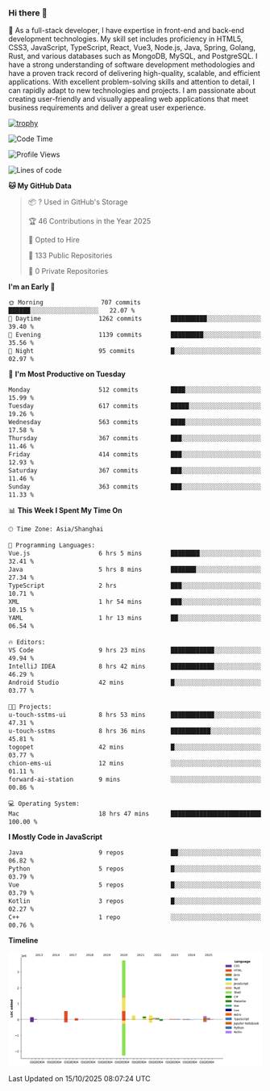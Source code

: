 ### Hi there 👋

🌱 As a full-stack developer, I have expertise in front-end and back-end development technologies. My skill set includes proficiency in HTML5, CSS3, JavaScript, TypeScript, React, Vue3, Node.js, Java, Spring, Golang, Rust, and various databases such as MongoDB, MySQL, and PostgreSQL. I have a strong understanding of software development methodologies and have a proven track record of delivering high-quality, scalable, and efficient applications. With excellent problem-solving skills and attention to detail, I can rapidly adapt to new technologies and projects. I am passionate about creating user-friendly and visually appealing web applications that meet business requirements and deliver a great user experience.

[![trophy](https://github-profile-trophy.vercel.app/?username=elton&rank=SECRET,SSS,SS,S,AAA,AA,A&theme=onedark&no-frame=true&margin-w=10)](https://github.com/ryo-ma/github-profile-trophy)

<!--START_SECTION:waka-->
![Code Time](http://img.shields.io/badge/Code%20Time-1%2C986%20hrs%2033%20mins-blue)

![Profile Views](http://img.shields.io/badge/Profile%20Views-0-blue)

![Lines of code](https://img.shields.io/badge/From%20Hello%20World%20I%27ve%20Written-5.9%20million%20lines%20of%20code-blue)

**🐱 My GitHub Data** 

> 📦 ? Used in GitHub's Storage 
 > 
> 🏆 46 Contributions in the Year 2025
 > 
> 💼 Opted to Hire
 > 
> 📜 133 Public Repositories 
 > 
> 🔑 0 Private Repositories 
 > 
**I'm an Early 🐤** 

```text
🌞 Morning                707 commits         ██████░░░░░░░░░░░░░░░░░░░   22.07 % 
🌆 Daytime                1262 commits        ██████████░░░░░░░░░░░░░░░   39.40 % 
🌃 Evening                1139 commits        █████████░░░░░░░░░░░░░░░░   35.56 % 
🌙 Night                  95 commits          █░░░░░░░░░░░░░░░░░░░░░░░░   02.97 % 
```
📅 **I'm Most Productive on Tuesday** 

```text
Monday                   512 commits         ████░░░░░░░░░░░░░░░░░░░░░   15.99 % 
Tuesday                  617 commits         █████░░░░░░░░░░░░░░░░░░░░   19.26 % 
Wednesday                563 commits         ████░░░░░░░░░░░░░░░░░░░░░   17.58 % 
Thursday                 367 commits         ███░░░░░░░░░░░░░░░░░░░░░░   11.46 % 
Friday                   414 commits         ███░░░░░░░░░░░░░░░░░░░░░░   12.93 % 
Saturday                 367 commits         ███░░░░░░░░░░░░░░░░░░░░░░   11.46 % 
Sunday                   363 commits         ███░░░░░░░░░░░░░░░░░░░░░░   11.33 % 
```


📊 **This Week I Spent My Time On** 

```text
🕑︎ Time Zone: Asia/Shanghai

💬 Programming Languages: 
Vue.js                   6 hrs 5 mins        ████████░░░░░░░░░░░░░░░░░   32.41 % 
Java                     5 hrs 8 mins        ███████░░░░░░░░░░░░░░░░░░   27.34 % 
TypeScript               2 hrs               ███░░░░░░░░░░░░░░░░░░░░░░   10.71 % 
XML                      1 hr 54 mins        ███░░░░░░░░░░░░░░░░░░░░░░   10.15 % 
YAML                     1 hr 13 mins        ██░░░░░░░░░░░░░░░░░░░░░░░   06.54 % 

🔥 Editors: 
VS Code                  9 hrs 23 mins       ████████████░░░░░░░░░░░░░   49.94 % 
IntelliJ IDEA            8 hrs 42 mins       ████████████░░░░░░░░░░░░░   46.29 % 
Android Studio           42 mins             █░░░░░░░░░░░░░░░░░░░░░░░░   03.77 % 

🐱‍💻 Projects: 
u-touch-sstms-ui         8 hrs 53 mins       ████████████░░░░░░░░░░░░░   47.31 % 
u-touch-sstms            8 hrs 36 mins       ███████████░░░░░░░░░░░░░░   45.81 % 
togopet                  42 mins             █░░░░░░░░░░░░░░░░░░░░░░░░   03.77 % 
chion-ems-ui             12 mins             ░░░░░░░░░░░░░░░░░░░░░░░░░   01.11 % 
forward-ai-station       9 mins              ░░░░░░░░░░░░░░░░░░░░░░░░░   00.86 % 

💻 Operating System: 
Mac                      18 hrs 47 mins      █████████████████████████   100.00 % 
```

**I Mostly Code in JavaScript** 

```text
Java                     9 repos             ██░░░░░░░░░░░░░░░░░░░░░░░   06.82 % 
Python                   5 repos             █░░░░░░░░░░░░░░░░░░░░░░░░   03.79 % 
Vue                      5 repos             █░░░░░░░░░░░░░░░░░░░░░░░░   03.79 % 
Kotlin                   3 repos             █░░░░░░░░░░░░░░░░░░░░░░░░   02.27 % 
C++                      1 repo              ░░░░░░░░░░░░░░░░░░░░░░░░░   00.76 % 
```



**Timeline**

![Lines of Code chart](https://raw.githubusercontent.com/elton/elton/main/assets/bar_graph.png)


 Last Updated on 15/10/2025 08:07:24 UTC
<!--END_SECTION:waka-->

<!--
**elton/elton** is a ✨ _special_ ✨ repository because its `README.md` (this file) appears on your GitHub profile.

Here are some ideas to get you started:

- 🔭 I’m currently working on ...
- 🌱 I’m currently learning ...
- 👯 I’m looking to collaborate on ...
- 🤔 I’m looking for help with ...
- 💬 Ask me about ...
- 📫 How to reach me: ...
- 😄 Pronouns: ...
- ⚡ Fun fact: ...
-->
